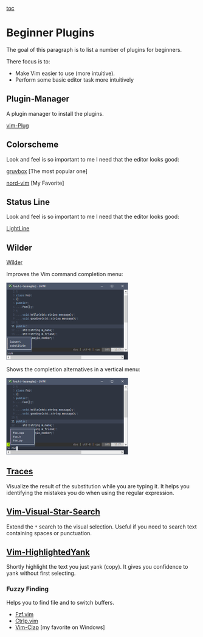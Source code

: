 [toc](..)

# Beginner Plugins

The goal of this paragraph is to list a number of plugins for beginners.

There focus is to:
- Make Vim easier to use (more intuitive).
- Perform some basic editor task more intuitively


## Plugin-Manager

A plugin manager to install the plugins.

[vim-Plug](https://github.com/junegunn/vim-plug)


## Colorscheme

Look and feel is so important to me I need that the editor looks good:

[gruvbox](https://github.com/morhetz/gruvbox) [The most popular one]

[nord-vim](https://github.com/nordtheme/vim) [My Favorite]


## Status Line

Look and feel is so important to me I need that the editor looks good:

[LightLine](https://github.com/itchyny/lightline.vim)


## Wilder

[Wilder](https://github.com/gelguy/wilder.nvim)

Improves the Vim command completion menu:

<img src="screenshots/Wilder-1.png" context="Wilder Command Completion" width="320"/>

Shows the completion alternatives in a vertical menu:

<img src="screenshots/Wilder-2.png" context="Wilder File Completion" width="320"/>


## [Traces](https://github.com/markonm/traces.vim)

Visualize the result of the substitution while you are typing it.
It helps you identifying the mistakes you do when using the regular expression.


## [Vim-Visual-Star-Search](https://github.com/nelstrom/vim-visual-star-search)

Extend the `*` search to the visual selection.
Useful if you need to search text containing spaces or punctuation.


## [Vim-HighlightedYank](https://github.com/machakann/vim-highlightedyank)

Shortly highlight the text you just yank (copy).
It gives you confidence to yank without first selecting.


### Fuzzy Finding

Helps you to find file and to switch buffers.

- [Fzf.vim](https://github.com/junegunn/fzf.vim)
- [Ctrlp.vim](https://github.com/kien/ctrlp.vim)
- [Vim-Clap](https://github.com/liuchengxu/vim-clap) [my favorite on Windows]

<!-- vim: set tw=120 : -->
